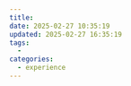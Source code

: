 ```yaml
---
title: 
date: 2025-02-27 10:35:19
updated: 2025-02-27 16:35:19
tags:
  - 
categories:
  - experience
---
```


